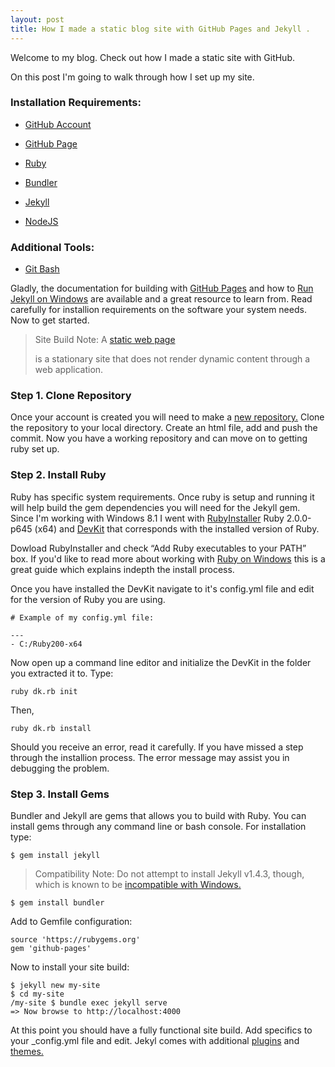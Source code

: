 ```yaml
---
layout: post
title: How I made a static blog site with GitHub Pages and Jekyll .
---
```


<div class="message">
  Welcome to my blog. Check out how I made a static site with GitHub.
</div>


On this post I'm going to walk through how I set up my site. 

### Installation Requirements:

- [GitHub Account](https://github.com/join)

- [GitHub Page](https://help.github.com/articles/creating-pages-with-the-automatic-generator/)

- [Ruby](https://www.ruby-lang.org/en/downloads/)

- [Bundler](http://bundler.io/)

- [Jekyll](http://jekyllrb.com/)

- [NodeJS](https://nodejs.org/)


### Additional Tools:

- [Git Bash](https://git-scm.com/downloads)

Gladly, the documentation for building with [GitHub Pages](https://pages.github.com/) and how to [Run Jekyll on Windows](http://jekyll-windows.juthilo.com/) are available and a great resource to learn from. Read carefully for installion requirements on the software your system needs. Now to get started.

<blockquote>
<p>Site Build Note: A <a href="https://en.wikipedia.org/wiki/Static_web_page">static web page</a></p> is a stationary site that does not render dynamic content through a web application.
</blockquote>


### Step 1. Clone Repository

Once your account is created you will need to make a [new repository.](https://github.com/new) Clone the repository to your local directory. Create an html file, add and push the commit. Now you have a working repository and can move on to getting ruby set up.

### Step 2. Install Ruby

Ruby has specific system requirements. Once ruby is setup and running it will help build the gem dependencies you will need for the Jekyll gem. Since I'm working with Windows 8.1 I went with [RubyInstaller](https://www.ruby-lang.org/en/documentation/installation/#rubyinstaller) Ruby 2.0.0-p645 (x64) and [DevKit](http://rubyinstaller.org/downloads/) that corresponds with the installed version of Ruby. 

Dowload RubyInstaller and check “Add Ruby executables to your PATH” box. If you'd like to read more about working with [Ruby on Windows](http://rubyonwindowsguides.github.io/book/ch02-01.html) this is a great guide which explains indepth the install process. 

Once you have installed the DevKit navigate to it's config.yml file and edit for the version of Ruby you are using. 

```
# Example of my config.yml file:

---
- C:/Ruby200-x64

```

Now open up a command line editor and initialize the DevKit in the folder you extracted it to. Type:

```
ruby dk.rb init

```

Then,

```
ruby dk.rb install
```


Should you receive an error, read it carefully. If you have missed a step through the installion process. The error message may assist you in debugging the problem. 

### Step 3. Install Gems

Bundler and Jekyll are gems that allows you to build with Ruby. You can install gems through any command line or bash console. For installation type:

```
$ gem install jekyll
```

<blockquote>
<p>Compatibility Note: Do not attempt to install Jekyll v1.4.3, though, which is known to be <a href="https://github.com/jekyll/jekyll/issues/1948">incompatible with Windows.</a></p>
</blockquote>


```
$ gem install bundler
```

Add to Gemfile configuration:

```
source 'https://rubygems.org'
gem 'github-pages'
```

Now to install your site build:

```
$ jekyll new my-site
$ cd my-site
/my-site $ bundle exec jekyll serve
=> Now browse to http://localhost:4000
```

At this point you should have a fully functional site build. Add specifics to your _config.yml file and edit. Jekyl comes with additional [plugins](http://jekyllrb.com/docs/plugins/) and [themes.](http://jekyllthemes.org/) 
